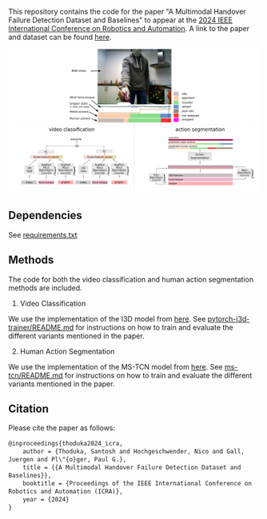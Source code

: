 This repository contains the code for the paper "A Multimodal Handover Failure Detection Dataset and Baselines" to appear at the [2024 IEEE International Conference on Robotics and Automation](https://2024.ieee-icra.org/). A link to the paper and dataset can be found [here](https://sthoduka.github.io/handover_failure_detection/).

![graphical abstract](docs/graphical_abstract.png)

## Dependencies
See [requirements.txt](requirements.txt)


## Methods
The code for both the video classification and human action segmentation methods are included.

1. Video Classification

We use the implementation of the I3D model from [here](https://github.com/piergiaj/pytorch-i3d). See [pytorch-i3d-trainer/README.md](pytorch-i3d-trainer/) for instructions on how to train and evaluate the different variants mentioned in the paper.


2. Human Action Segmentation

We use the implementation of the MS-TCN model from [here](https://github.com/yabufarha/ms-tcn). See [ms-tcn/README.md](ms-tcn/) for instructions on how to train and evaluate the different variants mentioned in the paper.

## Citation
Please cite the paper as follows:
```
@inproceedings{thoduka2024_icra,
    author = {Thoduka, Santosh and Hochgeschwender, Nico and Gall, Juergen and Pl\"{o}ger, Paul G.},
    title = {{A Multimodal Handover Failure Detection Dataset and Baselines}},
    booktitle = {Proceedings of the IEEE International Conference on Robotics and Automation (ICRA)},
    year = {2024}
}
```
